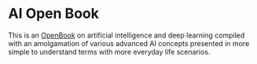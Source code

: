 

# AI Open Book

This is an [OpenBook](OpenBook.md) on artificial intelligence and deep learning compiled with an amolgamation of various advanced AI concepts presented in more simple to understand terms with more everyday life scenarios. 
